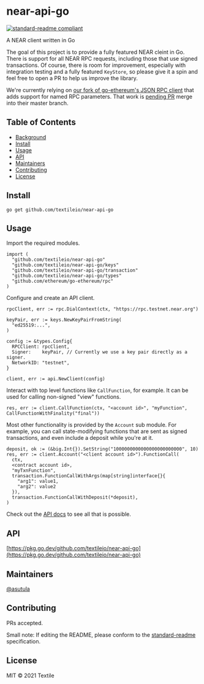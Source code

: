 # near-api-go

[![standard-readme compliant](https://img.shields.io/badge/standard--readme-OK-green.svg?style=flat-square)](https://github.com/RichardLitt/standard-readme)

A NEAR client written in Go

The goal of this project is to provide a fully featured NEAR cleint in Go. There is support for all NEAR RPC requests, including those that use signed transactions. Of course, there is room for improvement, especially with integration testing and a fully featured `KeyStore`, so please give it a spin and feel free to open a PR to help us improve the library. 

We're currently relying on [our fork of go-ethereum's JSON RPC client](https://github.com/textileio/go-ethereum) that adds support for named RPC parameters. That work is [pending PR](https://github.com/ethereum/go-ethereum/pull/22656) merge into their master branch.

## Table of Contents

- [Background](#background)
- [Install](#install)
- [Usage](#usage)
- [API](#api)
- [Maintainers](#maintainers)
- [Contributing](#contributing)
- [License](#license)

## Install

```
go get github.com/textileio/near-api-go
```

## Usage

Import the required modules.

```golang
import (
  "github.com/textileio/near-api-go"
  "github.com/textileio/near-api-go/keys"
  "github.com/textileio/near-api-go/transaction"
  "github.com/textileio/near-api-go/types"
  "github.com/ethereum/go-ethereum/rpc"
)

```

Configure and create an API client.

```golang
rpcClient, err := rpc.DialContext(ctx, "https://rpc.testnet.near.org")

keyPair, err := keys.NewKeyPairFromString(
  "ed25519:...",
)

config := &types.Config{
  RPCClient: rpcClient,
  Signer:    keyPair, // Currently we use a key pair directly as a signer.
  NetworkID: "testnet",
}

client, err := api.NewClient(config)
```

Interact with top level functions like `CallFunction`, for example. It can be used for calling non-signed "view" functions.

```golang
res, err := client.CallFunction(ctx, "<account id>", "myFunction", CallFunctionWithFinality("final"))
```

Most other functionality is provided by the `Account` sub module. For example, you can call state-modifying functions that are sent as signed transactions, and even include a deposit while you're at it.

```golang
deposit, ok := (&big.Int{}).SetString("1000000000000000000000000", 10)
res, err := client.Account("<client account id>").FunctionCall(
  ctx,
  <contract account id>,
  "myTxnFunction",
  transaction.FunctionCallWithArgs(map[string]interface{}{
    "arg1": value1, 
    "arg2": value2
  }),
  transaction.FunctionCallWithDeposit(*deposit),
)
```

Check out the [API docs](https://pkg.go.dev/github.com/textileio/near-api-go) to see all that is possible.

## API

[https://pkg.go.dev/github.com/textileio/near-api-go](https://pkg.go.dev/github.com/textileio/near-api-go)

## Maintainers

[@asutula](https://github.com/asutula)

## Contributing

PRs accepted.

Small note: If editing the README, please conform to the [standard-readme](https://github.com/RichardLitt/standard-readme) specification.

## License

MIT © 2021 Textile

